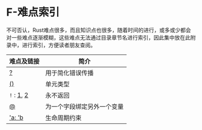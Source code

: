 # F-难点索引

不可否认，Rust难点很多，而且知识点也很多，随着时间的进行，或多或少都会对一些难点逐渐模糊，这些难点无法通过目录章节名进行索引，因此集中放在此附录中，进行索引，方便读者朋友查阅。

| 难点及链接          | 简介                                                                            |
|-----             | ------                                                                             |
| [?](../basic/result-error/result.md#传播界的大明星:)   |       用于简化错误传播                          |
| [()](../basic/base-type/function.md#无返回值) |  单元类型          |
| `!` : [1](../basic/base-type/function.md#永不返回的函数), [2](../advance/custom-type.md#!从不返回类型) | 永不返回 |
| [@](../basic/match-pattern/all-patterns.md#绑定) | 为一个字段绑定另外一个变量 |
| ['a: 'b](../advance/lifetime/advance.md#生命周期约束) | 生命周期约束   |